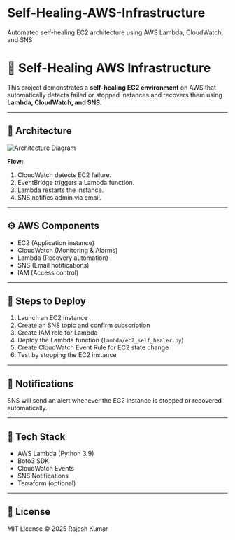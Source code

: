 # Self-Healing-AWS-Infrastructure
Automated self-healing EC2 architecture using AWS Lambda, CloudWatch, and SNS
# 🧠 Self-Healing AWS Infrastructure

This project demonstrates a **self-healing EC2 environment** on AWS that automatically detects failed or stopped instances and recovers them using **Lambda, CloudWatch, and SNS**.

---

## 🧩 Architecture
![Architecture Diagram](docs/architecture-diagram.png)

**Flow:**
1. CloudWatch detects EC2 failure.
2. EventBridge triggers a Lambda function.
3. Lambda restarts the instance.
4. SNS notifies admin via email.

---

## ⚙️ AWS Components
- EC2 (Application instance)
- CloudWatch (Monitoring & Alarms)
- Lambda (Recovery automation)
- SNS (Email notifications)
- IAM (Access control)

---

## 🚀 Steps to Deploy
1. Launch an EC2 instance  
2. Create an SNS topic and confirm subscription  
3. Create IAM role for Lambda  
4. Deploy the Lambda function (`lambda/ec2_self_healer.py`)  
5. Create CloudWatch Event Rule for EC2 state change  
6. Test by stopping the EC2 instance  

---

## 📧 Notifications
SNS will send an alert whenever the EC2 instance is stopped or recovered automatically.

---

## 🧰 Tech Stack
- AWS Lambda (Python 3.9)
- Boto3 SDK
- CloudWatch Events
- SNS Notifications
- Terraform (optional)

---

## 🧾 License
MIT License © 2025 Rajesh Kumar
